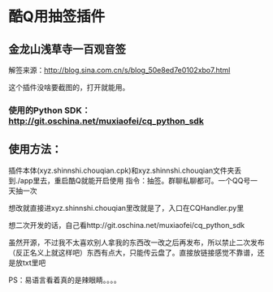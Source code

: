 # 酷Q用抽签插件
## 金龙山浅草寺一百观音签

解签来源：http://blog.sina.com.cn/s/blog_50e8ed7e0102xbo7.html

这个插件没啥要截图的，打开就能用。


### 使用的Python SDK：http://git.oschina.net/muxiaofei/cq_python_sdk





## 使用方法：
插件本体(xyz.shinnshi.chouqian.cpk)和xyz.shinnshi.chouqian文件夹丢到./app里去，重启酷Q就能开启使用
指令：抽签。群聊私聊都可。一个QQ号一天抽一次


想改就直接进xyz.shinnshi.chouqian里改就是了，入口在CQHandler.py里


想二次开发的话，自己看http://git.oschina.net/muxiaofei/cq_python_sdk

虽然开源，不过我不太喜欢别人拿我的东西改一改之后再发布，所以禁止二次发布（反正名义上就这样吧）东西有点大，只能传云盘了。直接放链接感觉不靠谱，还是放txt里吧

PS：易语言看着真的是辣眼睛。。。。
